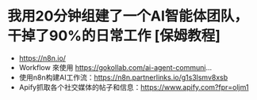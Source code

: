 # 我用20分钟组建了一个AI智能体团队，干掉了90%的日常工作 [保姆教程]
- https://n8n.io/
- Workflow 來使用 https://gokollab.com/ai-agent-communi... 
- 使用n8n构建AI工作流：https://n8n.partnerlinks.io/g1s3lsmv8xsb
- Apify抓取各个社交媒体的帖子和信息：https://www.apify.com?fpr=oljm1





